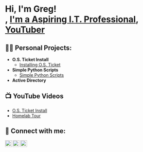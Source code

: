 <h1>Hi, I'm Greg! <br/><a href="https://github.com/SecretAgentMan1"></a>, <a href="www.linkedin.com/in/gregory-laughlin-308ab0189">I'm a Aspiring I.T. Professional</a>, <a href="https://www.youtube.com/c/joshmadakor">YouTuber</a></h1>

<h2>👨‍💻 Personal Projects:</h2>

- <b>O.S. Ticket Install</b>
  - [Installing O.S. Ticket](https://github.com/SecretAgentMan1/O.S.-Ticket-Install)
- <b>Simple Python Scripts</b>
  - [Simple Python Scripts](https://github.com/SecretAgentMan1/Simple-Python-Scripts) <b><i></b></i>
- <b>Active Directory</b>
 
<h2>📺 YouTube Videos</h2>

- [O.S. Ticket Install]([https://www.youtube.com/watch?v=a83ASGn_V_s](https://youtu.be/TJLXLykXqo0))
- [Homelab Tour](https://youtu.be/kByUmD6FyHU)

<h2> 🤳 Connect with me:</h2>

[<img align="left" alt="JoshMadakor | YouTube" width="22px" src="https://cdn.jsdelivr.net/npm/simple-icons@v3/icons/youtube.svg" />][youtube]
[<img align="left" alt="JoshMadakor | Twitter" width="22px" src="https://cdn.jsdelivr.net/npm/simple-icons@v3/icons/twitter.svg" />][twitter]
[<img align="left" alt="JoshMadakor | LinkedIn" width="22px" src="https://cdn.jsdelivr.net/npm/simple-icons@v3/icons/linkedin.svg" />][linkedin]

[twitter]: https://twitter.com/GregoryLaughlin
[youtube]: [https://www.youtube.com/channel/UCET3O4KRCFag7KWA3We0gPQ]
[linkedin]:[(https://www.linkedin.com/in/gregory-laughlin-308ab0189/?trk=public-profile-join-page)]
<!--

